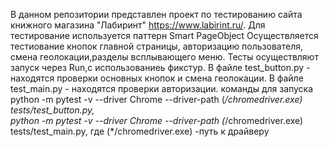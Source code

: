 В данном репозитории представлен проект по тестированию сайта книжного магазина "Лабиринт" https://www.labirint.ru/.
Для тестирование используется паттерн Smart PageObject Осуществляется тестиование кнопок главной страницы, авторизацию пользователя, смена геолокации,разделы всплывающего меню. Тесты осуществляют запуск через Run,с использованиеь фикстур.
В файле test_button.py - находятся проверки основных кнопок и смена геолокации. В файле test_main.py - находятся проверки авторизации.
команды для запуска python -m pytest -v --driver Chrome --driver-path (*/chromedriver.exe)  tests/test_button.py,  
python -m pytest -v --driver Chrome --driver-path (*/chromedriver.exe)  tests/test_main.py,  где (*/chromedriver.exe) -путь к драйверу
